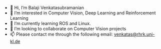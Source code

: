 - 👋 Hi, I’m Balaji Venkatasubramanian
- 👀 I’m interested in Computer Vision, Deep Learning and Reinforcement Learning
- 🌱 I’m currently learning ROS and Linux.
- 💞️ I’m looking to collaborate on Computer Vision projects
- 📫 Please contact me through the following email: venkatas@rhrk.uni-kl.de

<!---
balaji36918/balaji36918 is a ✨ special ✨ repository because its `README.md` (this file) appears on your GitHub profile.
You can click the Preview link to take a look at your changes.
--->
